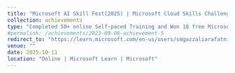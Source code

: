 ```yaml
---
title: "Microsoft AI Skill Fest(2025) | Microsoft Cloud Skills Challenge(2024) | Microsoft Learn AI Skills Challenge(2023)"
collection: achievements
type: "Completed 50+ online Self‑paced Training and Won 18 free Microsoft certification exam. Modules: 1415+, Training Time: 1150+ Hours and Passed Azure | AZ-500 | AZ-400 | AZ-305 | AZ-204 | AZ-104 | DP-700 | DP-600 | DP-420 | DP-300 | DP-203 | DP-100 | AI-102 | AI-900 |"
#permalink: /achievements/2023-09-08-achievement-5
redirect_to: "https://learn.microsoft.com/en-us/users/smgazzaliarafatnishan-4645/transcript/d5y6ghp168eyero"
venue: ""
date: 2025-10-11
location: "Online | Microsoft Learn | Microsoft"
---
```

